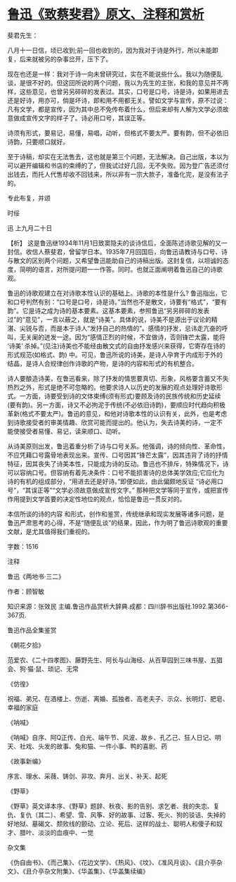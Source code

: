 # [鲁迅《致蔡斐君》原文、注释和赏析](https://www.vrrw.net/wx/9492.html)

斐君先生：

八月十一日信，顷已收到;前一回也收到的，因为我对于诗是外行，所以未能即复，后来就被另的杂事岔开，压下了。

现在也还是一样：我对于诗一向未曾研究过，实在不能说些什么。我以为随便乱谈，是很不好的。但这回所说的两个问题，我以为先生的主张，和我的意见并不两样，这些意见，也曾另另碎碎的发表过。其实，口号是口号，诗是诗，如果用进去还是好诗，用亦可，倘是坏诗，即和用不用都无关。譬如文学与宣传，原不过说：凡有文学，都是宣传，因为其中总不免传布着什么，但后来却有人解为文学必须故意做成宣传文字的样子了。诗必用口号，其误正等。

诗须有形式，要易记，易懂，易唱，动听，但格式不要太严。要有韵，但不必依旧诗韵，只要顺口就好。

至于诗稿，却实在无法售去，这也就是第三个问题，无法解决。自己出版，本以为可以避开编辑和书店的束缚的了，但我试过好几回，无不失败。因为登广告还须付出钱去，而托人代售却收不回钱来，所以非有一宗大款子，准备化完，是没有法子的。

专此布复，并颂

时绥

迅 上九月二十日



【析】 这是鲁迅继1934年11月1日致窦隐夫的谈诗信后，全面陈述诗歌见解的又一封信。收信人蔡斐君，曾留学日本。1935年7月回国后，向鲁迅请教诗与口号、诗与散文的区别两个问题，又希望鲁迅能助自己的诗稿出版。这封复信，以坦诚的态度，简明的语言，对所提问题一一作答。同时。也就正面阐明着鲁迅自己的诗歌观。

鲁迅的诗歌观建立在对诗歌本性认识的基础上。诗歌的本性是什么? 鲁迅指出，它和口号判然有别：“口号是口号，诗是诗。”当然也不是散文，诗要有“格式”，“要有韵”。它是诗之成为诗的基本要素。这基本要素，参照鲁迅“另另碎碎的发表过”的“意见”，一言以蔽之，就是“诗美”。具体的说，诗美不是源出于议论的精湛、尖锐与否，而是本于诗人“发抒自己的热情的”。感情的抒发，忌讳走亢奋的呼叫，无关阑的迸发一途。因为“感情正烈的时候，不宜做诗，否则锋芒太露，能将 ‘诗美’ 杀掉。”(见注)诗美也不能经由散文式的自由抒发感兴来获得，它寄存在诗的形式规范(如格式、韵) 中。可见，鲁迅所说的诗美，是诗人孕育于内成形于外的结晶，是诗人合规律创作诗歌的产物，是诗的内容和形式的有机整合。

诗人要酿造诗美，在鲁迅看来，除了抒发的情思要真切、形象，风格要含蓄又不失热烈之外，形式是绝不可忽略的。他要求诗人以历史的发展的观点处理好诗歌形式。一方面，诗要受到诗的文体束缚(须有形式)要顾及诗的民族传统和历史延续(要有韵)。另一方面，诗又不必拘泥于传统(不必依旧诗韵)，要顺应时代趋向积极革新(格式不要太严)。鲁迅的意见，和他对诗歌本性的认识有关，此外，也是考虑到诗歌接受者的审美情趣、欣赏可能而提出的。他认为，失去诗美的诗，一定不 能使接受者易懂、易记，读来顺口、动听。

从诗美原则出发，鲁迅着重分析了诗与口号关系。他强调，诗的倾向性、革命性，不应凭藉口号露骨地表现出来。宣传、口号因其“锋芒太露”，因其违背了诗的抒情特征，因其丧失了诗美本性，只能成为诗的反动。鲁迅也不排斥，特殊情况下，诗可以容纳口号。但容纳有着先决条件：口号不能损害诗的总体美学效应;它应化为诗的有机的组成部分，“用进去还是好诗。”即便如此，由此偏颇地反证 “诗必用口号”，“其误正等”“文学必须故意做成宣传文字。” 那种把文学等同于宣传，或把宣传作用提到文学首要的决定性地位的观点，恰恰是鲁迅一贯反对的。

本信所谈的诗的内容 和形式，创作和鉴赏，传统继承和现实发展等诸多问题，是鲁迅严肃思考的心得，不是“随便乱谈”的结果，因此，作为明了鲁迅诗歌观的重要文献，是尤其值得我们重视的。

字数：1516

注释

鲁迅《两地书·三二》

作者：顾智敏

知识来源：张效民 主编.鲁迅作品赏析大辞典.成都：四川辞书出版社.1992.第366-367页.

鲁迅作品全集鉴赏

《朝花夕拾》

范爱农、《二十四孝图》、藤野先生、阿长与山海经、从百草园到三味书屋、五猖会、狗·猫·鼠、琐记、无常

《仿徨》

祝福、弟兄、在酒楼上、伤逝、离婚、孤独者、高老夫子、示众、长明灯、肥皂、幸福的家庭

《呐喊》

《呐喊》自序、阿Q正传、白光、端午节、风波、故乡、孔乙己、狂人日记、明天、社戏、头发的故事、兔和猫、一件小事、鸭的喜剧、药

《故事新编》

序言、理水、采薇、铸剑、非攻、奔月、出关、补天、起死

《野草》

《野草》英文译本序、《野草》题辞、秋夜、影的告别、求乞者、我的失恋、复仇、复仇〔其二〕、希望、雪、风筝、好的故事、过客、死火、狗的驳诘、失掉的好地狱、墓碣文、颓败线的颤动、立论、死后、这样的战士、聪明人和傻子和奴才、腊叶、淡淡的血痕中、一觉

杂文集

《伪自由书》、《而己集》、《花边文学》、《热风》、《坟》、《准风月谈》、《且介亭杂文》、《且介亭杂文附集》、《华盖集》、《华盖集续编》

